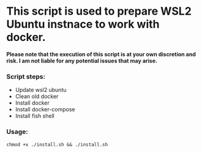 # This script is used to prepare WSL2 Ubuntu instnace to work with docker.

**Please note that the execution of this script is at your own discretion and risk. I am not liable for any potential issues that may arise.**

### Script steps:

-   Update wsl2 ubuntu
-   Clean old docker
-   Install docker
-   Install docker-compose
-   Install fish shell

### Usage:

```shell
chmod +x ./install.sh && ./install.sh
```
